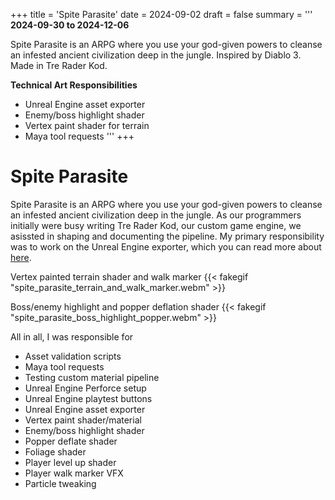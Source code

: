+++
title = 'Spite Parasite'
date = 2024-09-02
draft = false
summary = '''
**2024-09-30 to 2024-12-06**

Spite Parasite is an ARPG where you use your god-given powers to cleanse an infested ancient civilization deep in the jungle. Inspired by Diablo 3. Made in Tre Rader Kod.

**Technical Art Responsibilities**
  *  Unreal Engine asset exporter
  *  Enemy/boss highlight shader
  *  Vertex paint shader for terrain
  *  Maya tool requests
'''
+++
# Spite Parasite
Spite Parasite is an ARPG where you use your god-given powers to cleanse an infested ancient civilization deep in the jungle. As our programmers initially were busy writing Tre Rader Kod, our custom game engine, we asissted in shaping and documenting the pipeline. My primary responsibility was to work on the Unreal Engine exporter, which you can read more about [here](/portfolio/unreal-engine-exporter). 

Vertex painted terrain shader and walk marker
{{< fakegif "spite_parasite_terrain_and_walk_marker.webm" >}}

Boss/enemy highlight and popper deflation shader
{{< fakegif "spite_parasite_boss_highlight_popper.webm" >}}

All in all, I was responsible for
 * Asset validation scripts
 * Maya tool requests
 * Testing custom material pipeline
 * Unreal Engine Perforce setup
 * Unreal Engine playtest buttons
 * Unreal Engine asset exporter
 * Vertex paint shader/material
 * Enemy/boss highlight shader
 * Popper deflate shader
 * Foliage shader
 * Player level up shader
 * Player walk marker VFX
 * Particle tweaking